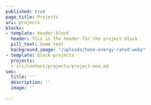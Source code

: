 ```yaml
---
published: true
page_title: Projects
uri: projects
blocks:
- template: header-block
  header: This is the header for the project block
  pill_text: Some text
  background_image: "/uploads/home-energy-rated.webp"
- template: block-projects
  projects:
  - src/content/projects/project-one.md
seo:
  title: ''
  description: ''
  image: ''

---
```

